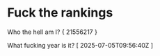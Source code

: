 # Fuck the rankings

Who the hell am I?
{ 21556217 }

What fucking year is it?
[ 2025-07-05T09:56:40Z ]
